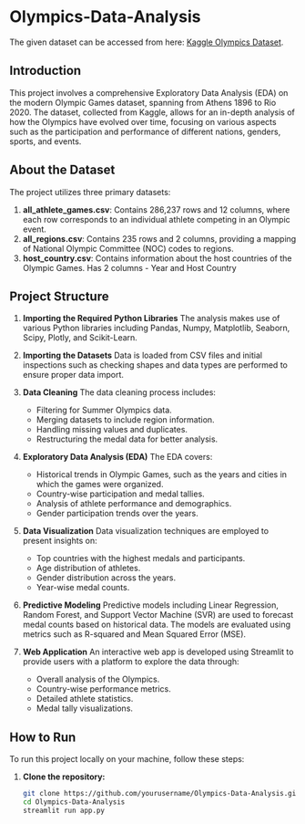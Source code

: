 # Olympics-Data-Analysis

The given dataset can be accessed from here: [Kaggle Olympics Dataset](https://www.kaggle.com/datasets/krishd123/olympics-legacy-1896-2020).

## Introduction
This project involves a comprehensive Exploratory Data Analysis (EDA) on the modern Olympic Games dataset, spanning from Athens 1896 to Rio 2020. The dataset, collected from Kaggle, allows for an in-depth analysis of how the Olympics have evolved over time, focusing on various aspects such as the participation and performance of different nations, genders, sports, and events.

## About the Dataset
The project utilizes three primary datasets:

1. **all_athlete_games.csv**: Contains 286,237 rows and 12 columns, where each row corresponds to an individual athlete competing in an Olympic event.
2. **all_regions.csv**: Contains 235 rows and 2 columns, providing a mapping of National Olympic Committee (NOC) codes to regions.
3. **host_country.csv**: Contains information about the host countries of the Olympic Games. Has 2 columns - Year and Host Country

## Project Structure
1. **Importing the Required Python Libraries**
   The analysis makes use of various Python libraries including Pandas, Numpy, Matplotlib, Seaborn, Scipy, Plotly, and Scikit-Learn.

2. **Importing the Datasets**
   Data is loaded from CSV files and initial inspections such as checking shapes and data types are performed to ensure proper data import.

3. **Data Cleaning**
   The data cleaning process includes:
   - Filtering for Summer Olympics data.
   - Merging datasets to include region information.
   - Handling missing values and duplicates.
   - Restructuring the medal data for better analysis.

4. **Exploratory Data Analysis (EDA)**
   The EDA covers:
   - Historical trends in Olympic Games, such as the years and cities in which the games were organized.
   - Country-wise participation and medal tallies.
   - Analysis of athlete performance and demographics.
   - Gender participation trends over the years.

5. **Data Visualization**
   Data visualization techniques are employed to present insights on:
   - Top countries with the highest medals and participants.
   - Age distribution of athletes.
   - Gender distribution across the years.
   - Year-wise medal counts.

6. **Predictive Modeling**
   Predictive models including Linear Regression, Random Forest, and Support Vector Machine (SVR) are used to forecast medal counts based on historical data. The models are evaluated using metrics such as R-squared and Mean Squared Error (MSE).

7. **Web Application**
   An interactive web app is developed using Streamlit to provide users with a platform to explore the data through:
   - Overall analysis of the Olympics.
   - Country-wise performance metrics.
   - Detailed athlete statistics.
   - Medal tally visualizations.

## How to Run

To run this project locally on your machine, follow these steps:

1. **Clone the repository:**
   ```bash
   git clone https://github.com/yourusername/Olympics-Data-Analysis.git
   cd Olympics-Data-Analysis
   streamlit run app.py
